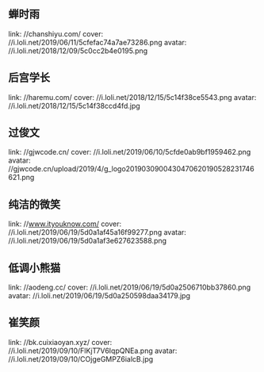 ## 蝉时雨
link: //chanshiyu.com/
cover: //i.loli.net/2019/06/11/5cfefac74a7ae73286.png
avatar: //i.loli.net/2018/12/09/5c0cc2b4e0195.png

## 后宫学长
link: //haremu.com/
cover: //i.loli.net/2018/12/15/5c14f38ce5543.png
avatar: //i.loli.net/2018/12/15/5c14f38ccd4fd.jpg

## 过俊文
link: //gjwcode.cn/
cover: //i.loli.net/2019/06/10/5cfde0ab9bf1959462.png
avatar: //gjwcode.cn/upload/2019/4/g_logo2019030900430470620190528231746621.png

## 纯洁的微笑
link: //www.ityouknow.com/
cover: //i.loli.net/2019/06/19/5d0a1af45a16f99277.png
avatar: //i.loli.net/2019/06/19/5d0a1af3e627623588.png

## 低调小熊猫
link: //aodeng.cc/
cover: //i.loli.net/2019/06/19/5d0a2506710bb37860.png
avatar: //i.loli.net/2019/06/19/5d0a250598daa34179.jpg

## 崔笑颜
link: //bk.cuixiaoyan.xyz/ 
cover: //i.loli.net/2019/09/10/FlKjT7V6IqpQNEa.png
avatar: //i.loli.net/2019/09/10/COjgeGMPZ6ialcB.jpg